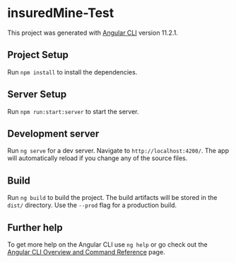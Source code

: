 # insuredMine-Test

This project was generated with [Angular CLI](https://github.com/angular/angular-cli) version 11.2.1.

## Project Setup

Run `npm install` to install the dependencies.

## Server Setup

Run `npm run:start:server` to start the server.

## Development server

Run `ng serve` for a dev server. Navigate to `http://localhost:4200/`. The app will automatically reload if you change any of the source files.

## Build

Run `ng build` to build the project. The build artifacts will be stored in the `dist/` directory. Use the `--prod` flag for a production build.

## Further help

To get more help on the Angular CLI use `ng help` or go check out the [Angular CLI Overview and Command Reference](https://angular.io/cli) page.
